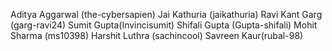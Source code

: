 Aditya Aggarwal (the-cybersapien)
Jai Kathuria (jaikathuria)
Ravi Kant Garg (garg-ravi24)
Sumit Gupta(Invincisumit)
Shifali Gupta (Gupta-shifali)
Mohit Sharma (ms10398)
Harshit Luthra (sachincool)
Savreen Kaur(rubal-98)
